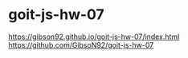 # goit-js-hw-07

https://gibson92.github.io/goit-js-hw-07/index.html
https://github.com/GibsoN92/goit-js-hw-07
